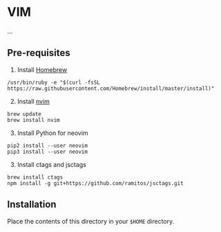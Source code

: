 # VIM

...

## Pre-requisites

1.  Install [Homebrew](https://brew.sh/)

```
/usr/bin/ruby -e "$(curl -fsSL https://raw.githubusercontent.com/Homebrew/install/master/install)"
```

2.  Install [nvim](https://neovim.io/)

```
brew update
brew install nvim
```

3.  Install Python for neovim

```
pip2 install --user neovim
pip3 install --user neovim
```

3.  Install ctags and jsctags

```
brew install ctags
npm install -g git+https://github.com/ramitos/jsctags.git
```

## Installation

Place the contents of this directory in your `$HOME` directory.
